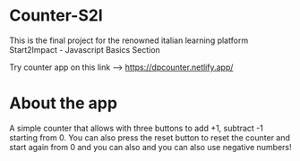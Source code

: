 # Counter-S2I
This is the final project for the renowned italian learning platform Start2Impact - Javascript Basics Section

Try counter app on this link --> https://dpcounter.netlify.app/

#  About the app
A simple counter that allows with three buttons to add +1, subtract -1 starting from 0. You can also press the reset button to reset the counter and start again from 0 and you can also 
and you can also use negative numbers!

